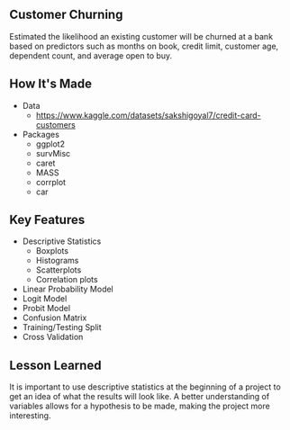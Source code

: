 ## Customer Churning
Estimated the likelihood an existing customer will be churned at a bank based on predictors such as months on book, credit limit, customer age, dependent count,
and average open to buy.

## How It's Made
* Data
  - https://www.kaggle.com/datasets/sakshigoyal7/credit-card-customers
* Packages
  - ggplot2
  - survMisc
  - caret
  - MASS
  - corrplot
  - car
## Key Features
* Descriptive Statistics
  - Boxplots
  - Histograms
  - Scatterplots
  - Correlation plots
* Linear Probability Model
* Logit Model
* Probit Model
* Confusion Matrix
* Training/Testing Split
* Cross Validation
## Lesson Learned
It is important to use descriptive statistics at the beginning of a project to get an idea of what the results will look like. A better understanding of variables allows for a hypothesis to be made, making the project more interesting.
